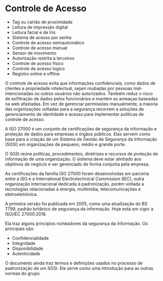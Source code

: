 # Controle de Acesso

- Tag ou cartão de proximidade
- Leitura de impressão digital
- Leitura facial e de Íris
- Sistema de acesso por senha 
- Controle de acesso semiautomático
- Controle de acesso manual
- Sensor de movimento
- Autorização restrita a terceiros
- Controle de acesso físico
- Controle de acesso logico
- Registro online e offline

O controle de acesso evita que informações confidenciais, como dados de clientes e propriedade 
intelectual, sejam roubadas por pessoas mal-intencionadas ou outros usuários não autorizados. 
Também reduz o risco de exfiltração de dados pelos funcionários e mantém as ameaças baseadas 
na web afastadas. Em vez de gerenciar permissões manualmente, a maioria das organizações 
voltadas para a segurança recorrem a soluções de gerenciamento de identidade e acesso para 
implementar políticas de controle de acesso.

A ISO 27000 é um conjunto de certificações de segurança da informação e proteção de dados 
para empresas e órgãos públicos. Elas servem como base para a criação de um Sistema de 
Gestão de Segurança da Informação (SGSI) em organizações de pequeno, médio e grande 
porte. 

O SGSI reúne políticas, procedimentos, diretrizes e recursos de proteção de informação de uma 
organização. O sistema deve estar alinhado aos objetivos de negócio e ser gerenciado de forma 
conjunta pela empresa.

As certificações da família ISO 27000 foram desenvolvidas em parceria entre a ISO e a 
International Electrotechnical Commission (IEC), outra organização internacional dedicada à 
padronização, porém voltada a tecnologias relacionadas à energia, multimídia, 
telecomunicações e eletroeletrônica.

A primeira versão foi publicada em 2005, como uma atualização do BS 7799, padrão britânico 
de segurança da informação. Hoje está em vigor a ISO/IEC 27000:2018. 

Ela traz alguns princípios norteadores da segurança da informação. Os principais são:
- Confidencialidade
- Integridade
- Disponibilidade
- Autenticidade

O documento ainda traz termos e definições usados no processo de padronização de um SGSI. 
Ele serve como uma introdução para as outras normas do grupo